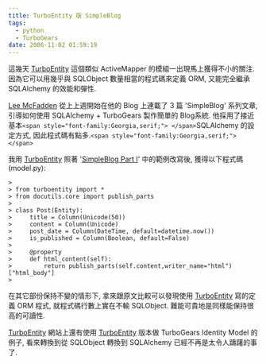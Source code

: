 ```yaml
---
title: TurboEntity 版 SimpleBlog
tags:
  - python
  - TurboGears
date: 2006-11-02 01:59:19
---
```


這幾天 [TurboEntity](http://turboentity.ematia.de/) 這個類似 ActiveMapper 的模組一出現馬上獲得不小的關注.
因為它可以用幾乎與 SQLObject 數量相當的程式碼來定義 ORM, 又能完全繼承 SQLAlchemy 的效能和彈性.

[ Lee McFadden](http://www.splee.co.uk/colophon/) 從上上週開始在他的 Blog 上連載了 3 篇 'SimpleBlog' 系列文章, 引導如何使用 SQLAlchemy + TurboGears 製作簡單的 Blog系統.
他採用了接近基本`<span style="font-family:Georgia,serif;"> </span>`SQLAlchemy 的設定方式, 因此程式碼有點多.`<span style="font-family:Georgia,serif;"></span>`

我用 [TurboEntity](http://turboentity.ematia.de/) 照著 '[SimpleBlog Part I](http://www.splee.co.uk/2006/10/14/simpleblog-part-1/)' 中的範例改寫後, 獲得以下程式碼 (model.py):
```
>
> from turboentity import *
> from docutils.core import publish_parts
> 
> class Post(Entity): 
>     title = Column(Unicode(50))
>     content = Column(Unicode)
>     post_date = Column(DateTime, default=datetime.now())
>     is_published = Column(Boolean, default=False)
> 
>     @property
>     def html_content(self):
>         return publish_parts(self.content,writer_name="html")["html_body"]
>
```

在其它部份保持不變的情形下, 拿來跟原文比較可以發現使用 [TurboEntity](http://turboentity.ematia.de/) 寫的定義 ORM 程式, 就程式碼行數上實在不輸 SQLObject. 難能可貴地是同樣能保持很高的可讀性.

[TurboEntity](http://turboentity.ematia.de/) 網站上還有使用 [TurboEntity](http://turboentity.ematia.de/) 版本做 TurboGears Identity Model 的例子, 看來轉換到從 SQLObject 轉換到 SQLAlchemy 已經不再是太令人躊躇的事了.
